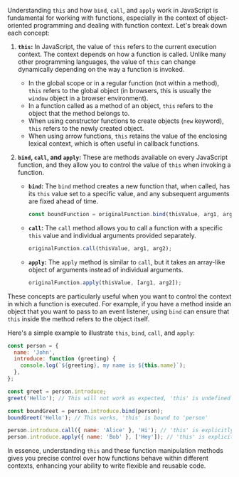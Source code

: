 Understanding `this` and how `bind`, `call`, and `apply` work in JavaScript is fundamental for working with functions, especially in the context of object-oriented programming and dealing with function context. Let's break down each concept:

1. **`this`:**
   In JavaScript, the value of `this` refers to the current execution context. The context depends on how a function is called. Unlike many other programming languages, the value of `this` can change dynamically depending on the way a function is invoked.

   - In the global scope or in a regular function (not within a method), `this` refers to the global object (in browsers, this is usually the `window` object in a browser environment).
   - In a function called as a method of an object, `this` refers to the object that the method belongs to.
   - When using constructor functions to create objects (`new` keyword), `this` refers to the newly created object.
   - When using arrow functions, `this` retains the value of the enclosing lexical context, which is often useful in callback functions.

2. **`bind`, `call`, and `apply`:**
   These are methods available on every JavaScript function, and they allow you to control the value of `this` when invoking a function.

   - **`bind`:** The `bind` method creates a new function that, when called, has its `this` value set to a specific value, and any subsequent arguments are fixed ahead of time.

     ```javascript
     const boundFunction = originalFunction.bind(thisValue, arg1, arg2);
     ```

   - **`call`:** The `call` method allows you to call a function with a specific `this` value and individual arguments provided separately.

     ```javascript
     originalFunction.call(thisValue, arg1, arg2);
     ```

   - **`apply`:** The `apply` method is similar to `call`, but it takes an array-like object of arguments instead of individual arguments.
     ```javascript
     originalFunction.apply(thisValue, [arg1, arg2]);
     ```

These concepts are particularly useful when you want to control the context in which a function is executed. For example, if you have a method inside an object that you want to pass to an event listener, using `bind` can ensure that `this` inside the method refers to the object itself.

Here's a simple example to illustrate `this`, `bind`, `call`, and `apply`:

```javascript
const person = {
  name: 'John',
  introduce: function (greeting) {
    console.log(`${greeting}, my name is ${this.name}`);
  },
};

const greet = person.introduce;
greet('Hello'); // This will not work as expected, 'this' is undefined

const boundGreet = person.introduce.bind(person);
boundGreet('Hello'); // This works, 'this' is bound to 'person'

person.introduce.call({ name: 'Alice' }, 'Hi'); // 'this' is explicitly set to the provided object
person.introduce.apply({ name: 'Bob' }, ['Hey']); // 'this' is explicitly set, and arguments are passed as an array
```

In essence, understanding `this` and these function manipulation methods gives you precise control over how functions behave within different contexts, enhancing your ability to write flexible and reusable code.
